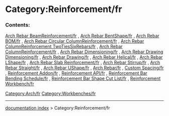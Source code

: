 # Category:Reinforcement/fr
### Contents:

[Arch Rebar BeamReinforcement/fr](Arch_Rebar_BeamReinforcement/fr.md) , [Arch Rebar BentShape/fr](Arch_Rebar_BentShape/fr.md) , [Arch Rebar BOM/fr](Arch_Rebar_BOM/fr.md) , [Arch Rebar Circular ColumnReinforcement/fr](Arch_Rebar_Circular_ColumnReinforcement/fr.md) , [Arch Rebar ColumnReinforcement TwoTiesSixRebars/fr](Arch_Rebar_ColumnReinforcement_TwoTiesSixRebars/fr.md) , [Arch Rebar ColumnReinforcement/fr](Arch_Rebar_ColumnReinforcement/fr.md) , [Arch Rebar Dimensioning/fr](Arch_Rebar_Dimensioning/fr.md) , [Arch Rebar Drawing Dimensioning/fr](Arch_Rebar_Drawing_Dimensioning/fr.md) , [Arch Rebar Drawing/fr](Arch_Rebar_Drawing/fr.md) , [Arch Rebar Helical/fr](Arch_Rebar_Helical/fr.md) , [Arch Rebar LShape/fr](Arch_Rebar_LShape/fr.md) , [Arch Rebar Slab Reinforcement/fr](Arch_Rebar_Slab_Reinforcement/fr.md) , [Arch Rebar Stirrup/fr](Arch_Rebar_Stirrup/fr.md) , [Arch Rebar Straight/fr](Arch_Rebar_Straight/fr.md) , [Arch Rebar UShape/fr](Arch_Rebar_UShape/fr.md) , [Arch Rebar/fr](Arch_Rebar/fr.md) , [Custom Spacing/fr](Custom_Spacing/fr.md) , [Reinforcement Addon/fr](Reinforcement_Addon/fr.md) , [Reinforcement API/fr](Reinforcement_API/fr.md) , [Reinforcement Bar Bending Schedule/fr](Reinforcement_Bar_Bending_Schedule/fr.md) , [Reinforcement Bar Shape Cut List/fr](Reinforcement_Bar_Shape_Cut_List/fr.md) , [Reinforcement Workbench/fr](Reinforcement_Workbench/fr.md)

[Category:Arch/fr](Category:Arch/fr.md) [Category:Workbenches/fr](Category:Workbenches/fr.md)

---
[documentation index](../README.md) > Category:Reinforcement/fr
